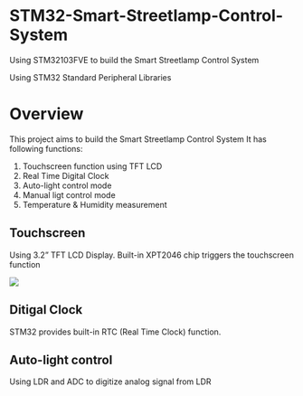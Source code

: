 # STM32-Smart-Streetlamp-Control-System
Using STM32103FVE to build the Smart Streetlamp Control System

Using STM32 Standard Peripheral Libraries

# Overview
This project aims to build the Smart Streetlamp Control System
It has following functions:
1. Touchscreen function using TFT LCD
2. Real Time Digital Clock
3. Auto-light control mode
4. Manual ligt control mode
5. Temperature & Humidity measurement

## Touchscreen
Using 3.2” TFT LCD Display. Built-in XPT2046 chip triggers the touchscreen function

<img src= "https://user-images.githubusercontent.com/72503871/101474051-8cc3ae00-3985-11eb-8ae1-3368b6ee2725.jpg">

## Ditigal Clock
STM32 provides built-in RTC (Real Time Clock) function.

## Auto-light control
Using LDR and ADC to digitize analog signal from LDR



